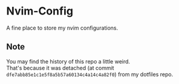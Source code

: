 # Nvim-Config

A fine place to store my nvim configurations.

## Note

You may find the history of this repo a little weird. \
That's because it was detached (at commit `dfe7abb85e1c1e5f8a5b57a60134c4a14c4a82f0`) from my dotfiles repo.

